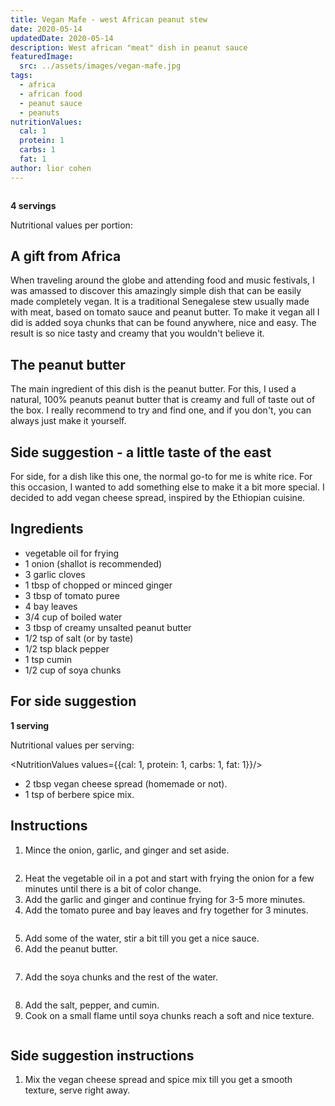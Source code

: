```yaml
---
title: Vegan Mafe - west African peanut stew
date: 2020-05-14
updatedDate: 2020-05-14
description: West african "meat" dish in peanut sauce
featuredImage:
  src: ../assets/images/vegan-mafe.jpg
tags:
  - africa
  - african food
  - peanut sauce
  - peanuts
nutritionValues:
  cal: 1
  protein: 1
  carbs: 1
  fat: 1
author: lior cohen
---
```


<Image filename="vegan-mafe" />

**4 servings**

Nutritional values per portion:
<NutritionValues fileName="vegan-mafe"/>

## A gift from Africa

When traveling around the globe and attending food and music festivals, I was amassed to discover this amazingly simple dish that can be easily made completely vegan.
It is a traditional Senegalese stew usually made with meat, based on tomato sauce and peanut butter.
To make it vegan all I did is added soya chunks that can be found anywhere, nice and easy.
The result is so nice tasty and creamy that you wouldn't believe it.

## The peanut butter

The main ingredient of this dish is the peanut butter.
For this, I used a natural, 100% peanuts peanut butter that is creamy and full of taste out of the box.
I really recommend to try and find one, and if you don't, you can always just make it yourself.

## Side suggestion - a little taste of the east

For side, for a dish like this one, the normal go-to for me is white rice.
For this occasion, I wanted to add something else to make it a bit more special.
I decided to add vegan cheese spread, inspired by the Ethiopian cuisine.

## Ingredients

- vegetable oil for frying
- 1 onion (shallot is recommended)
- 3 garlic cloves
- 1 tbsp of chopped or minced ginger
- 3 tbsp of tomato puree
- 4 bay leaves
- 3/4 cup of boiled water
- 3 tbsp of creamy unsalted peanut butter
- 1/2 tsp of salt (or by taste)
- 1/2 tsp black pepper
- 1 tsp cumin
- 1/2 cup of soya chunks

## For side suggestion

**1 serving**

Nutritional values per serving:

<NutritionValues values={{cal: 1, protein: 1, carbs: 1, fat: 1}}/>

- 2 tbsp vegan cheese spread (homemade or not).
- 1 tsp of berbere spice mix.

## Instructions

1. Mince the onion, garlic, and ginger and set aside.

<Image filename='onion-garlic-ginger'/>

2. Heat the vegetable oil in a pot and start with frying the onion for a few minutes until there is a bit of color change.
3. Add the garlic and ginger and continue frying for 3-5 more minutes.
4. Add the tomato puree and bay leaves and fry together for 3 minutes.

<Image filename='mafe-tomato-sauce'/>

5. Add some of the water, stir a bit till you get a nice sauce.
6. Add the peanut butter.

<Image filename='mafe-peanut-sauce'/>

7. Add the soya chunks and the rest of the water.

<Image filename='mafe-soya-chunks'/>

8. Add the salt, pepper, and cumin.
9. Cook on a small flame until soya chunks reach a soft and nice texture.

<Image filename='mafe-ready'/>

## Side suggestion instructions

1. Mix the vegan cheese spread and spice mix till you get a smooth texture, serve right away.

<Image filename='mafe-cheese-spread'/>
